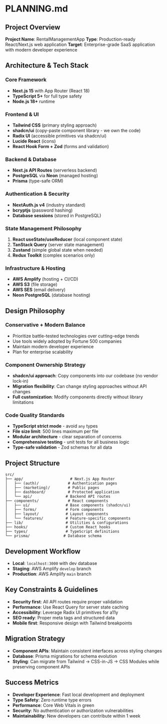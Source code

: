 # PLANNING.md

## Project Overview

**Project Name**: RentalManagementApp
**Type**: Production-ready React/Next.js web application
**Target**: Enterprise-grade SaaS application with modern developer experience

## Architecture & Tech Stack

### Core Framework

- **Next.js 15** with App Router (React 18)
- **TypeScript 5+** for full type safety
- **Node.js 18+** runtime

### Frontend & UI

- **Tailwind CSS** (primary styling approach)
- **shadcn/ui** (copy-paste component library - we own the code)
- **Radix UI** (accessible primitives via shadcn/ui)
- **Lucide React** (icons)
- **React Hook Form + Zod** (forms and validation)

### Backend & Database

- **Next.js API Routes** (serverless backend)
- **PostgreSQL** via **Neon** (managed hosting)
- **Prisma** (type-safe ORM)

### Authentication & Security

- **NextAuth.js v4** (industry standard)
- **bcryptjs** (password hashing)
- **Database sessions** (stored in PostgreSQL)

### State Management Philosophy

1. **React useState/useReducer** (local component state)
2. **TanStack Query** (server state management)
3. **Zustand** (simple global state when needed)
4. **Redux Toolkit** (complex scenarios only)

### Infrastructure & Hosting

- **AWS Amplify** (hosting + CI/CD)
- **AWS S3** (file storage)
- **AWS SES** (email delivery)
- **Neon PostgreSQL** (database hosting)

## Design Philosophy

### Conservative + Modern Balance

- Prioritize battle-tested technologies over cutting-edge trends
- Use tools widely adopted by Fortune 500 companies
- Maintain modern developer experience
- Plan for enterprise scalability

### Component Ownership Strategy

- **shadcn/ui approach**: Copy components into our codebase (no vendor lock-in)
- **Migration flexibility**: Can change styling approaches without API changes
- **Full customization**: Modify components directly without library limitations

### Code Quality Standards

- **TypeScript strict mode** - avoid `any` types
- **File size limit**: 500 lines maximum per file
- **Modular architecture** - clear separation of concerns
- **Comprehensive testing** - unit tests for all business logic
- **Type-safe validation** - Zod schemas for all data

## Project Structure

```
src/
├── app/                     # Next.js App Router
│   ├── (auth)/             # Authentication pages
│   ├── (marketing)/        # Public pages
│   ├── dashboard/          # Protected application
│   └── api/               # Backend API routes
├── components/             # React components
│   ├── ui/                # Base components (shadcn/ui)
│   ├── forms/             # Form components
│   ├── layout/            # Layout components
│   └── features/          # Feature-specific components
├── lib/                   # Utilities & configurations
├── hooks/                 # Custom React hooks
├── types/                 # TypeScript definitions
└── prisma/               # Database schema
```

## Development Workflow

- **Local**: `localhost:3000` with dev database
- **Staging**: AWS Amplify `develop` branch
- **Production**: AWS Amplify `main` branch

## Key Constraints & Guidelines

- **Security first**: All API routes require proper validation
- **Performance**: Use React Query for server state caching
- **Accessibility**: Leverage Radix UI primitives for a11y
- **SEO ready**: Proper meta tags and structured data
- **Mobile first**: Responsive design with Tailwind breakpoints

## Migration Strategy

- **Component APIs**: Maintain consistent interfaces across styling changes
- **Database**: Prisma migrations for schema evolution
- **Styling**: Can migrate from Tailwind → CSS-in-JS → CSS Modules while preserving component APIs

## Success Metrics

- **Developer Experience**: Fast local development and deployment
- **Type Safety**: Zero runtime type errors
- **Performance**: Core Web Vitals in green
- **Security**: No authentication or authorization vulnerabilities
- **Maintainability**: New developers can contribute within 1 week
